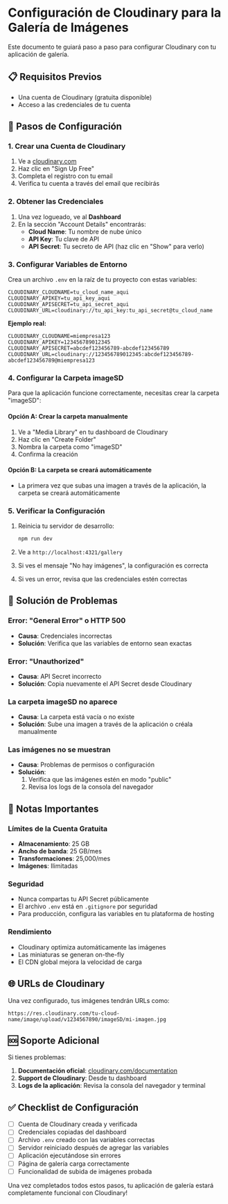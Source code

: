 # Configuración de Cloudinary para la Galería de Imágenes

Este documento te guiará paso a paso para configurar Cloudinary con tu aplicación de galería.

## 📋 Requisitos Previos

- Una cuenta de Cloudinary (gratuita disponible)
- Acceso a las credenciales de tu cuenta

## 🚀 Pasos de Configuración

### 1. Crear una Cuenta de Cloudinary

1. Ve a [cloudinary.com](https://cloudinary.com)
2. Haz clic en "Sign Up Free"
3. Completa el registro con tu email
4. Verifica tu cuenta a través del email que recibirás

### 2. Obtener las Credenciales

1. Una vez logueado, ve al **Dashboard**
2. En la sección "Account Details" encontrarás:
   - **Cloud Name**: Tu nombre de nube único
   - **API Key**: Tu clave de API
   - **API Secret**: Tu secreto de API (haz clic en "Show" para verlo)

### 3. Configurar Variables de Entorno

Crea un archivo `.env` en la raíz de tu proyecto con estas variables:

```env
CLOUDINARY_CLOUDNAME=tu_cloud_name_aqui
CLOUDINARY_APIKEY=tu_api_key_aqui
CLOUDINARY_APISECRET=tu_api_secret_aqui
CLOUDINARY_URL=cloudinary://tu_api_key:tu_api_secret@tu_cloud_name
```

**Ejemplo real:**

```env
CLOUDINARY_CLOUDNAME=miempresa123
CLOUDINARY_APIKEY=123456789012345
CLOUDINARY_APISECRET=abcdef123456789-abcdef123456789
CLOUDINARY_URL=cloudinary://123456789012345:abcdef123456789-abcdef123456789@miempresa123
```

### 4. Configurar la Carpeta imageSD

Para que la aplicación funcione correctamente, necesitas crear la carpeta "imageSD":

#### Opción A: Crear la carpeta manualmente

1. Ve a "Media Library" en tu dashboard de Cloudinary
2. Haz clic en "Create Folder"
3. Nombra la carpeta como "imageSD"
4. Confirma la creación

#### Opción B: La carpeta se creará automáticamente

- La primera vez que subas una imagen a través de la aplicación, la carpeta se creará automáticamente

### 5. Verificar la Configuración

1. Reinicia tu servidor de desarrollo:

   ```bash
   npm run dev
   ```

2. Ve a `http://localhost:4321/gallery`

3. Si ves el mensaje "No hay imágenes", la configuración es correcta

4. Si ves un error, revisa que las credenciales estén correctas

## 🔧 Solución de Problemas

### Error: "General Error" o HTTP 500

- **Causa**: Credenciales incorrectas
- **Solución**: Verifica que las variables de entorno sean exactas

### Error: "Unauthorized"

- **Causa**: API Secret incorrecto
- **Solución**: Copia nuevamente el API Secret desde Cloudinary

### La carpeta imageSD no aparece

- **Causa**: La carpeta está vacía o no existe
- **Solución**: Sube una imagen a través de la aplicación o créala manualmente

### Las imágenes no se muestran

- **Causa**: Problemas de permisos o configuración
- **Solución**:
  1. Verifica que las imágenes estén en modo "public"
  2. Revisa los logs de la consola del navegador

## 📝 Notas Importantes

### Límites de la Cuenta Gratuita

- **Almacenamiento**: 25 GB
- **Ancho de banda**: 25 GB/mes
- **Transformaciones**: 25,000/mes
- **Imágenes**: Ilimitadas

### Seguridad

- Nunca compartas tu API Secret públicamente
- El archivo `.env` está en `.gitignore` por seguridad
- Para producción, configura las variables en tu plataforma de hosting

### Rendimiento

- Cloudinary optimiza automáticamente las imágenes
- Las miniaturas se generan on-the-fly
- El CDN global mejora la velocidad de carga

## 🌐 URLs de Cloudinary

Una vez configurado, tus imágenes tendrán URLs como:

```
https://res.cloudinary.com/tu-cloud-name/image/upload/v1234567890/imageSD/mi-imagen.jpg
```

## 🆘 Soporte Adicional

Si tienes problemas:

1. **Documentación oficial**: [cloudinary.com/documentation](https://cloudinary.com/documentation)
2. **Support de Cloudinary**: Desde tu dashboard
3. **Logs de la aplicación**: Revisa la consola del navegador y terminal

## ✅ Checklist de Configuración

- [ ] Cuenta de Cloudinary creada y verificada
- [ ] Credenciales copiadas del dashboard
- [ ] Archivo `.env` creado con las variables correctas
- [ ] Servidor reiniciado después de agregar las variables
- [ ] Aplicación ejecutándose sin errores
- [ ] Página de galería carga correctamente
- [ ] Funcionalidad de subida de imágenes probada

Una vez completados todos estos pasos, tu aplicación de galería estará completamente funcional con Cloudinary!
